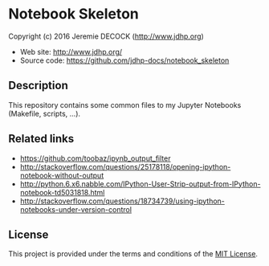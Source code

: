Notebook Skeleton
=================

Copyright (c) 2016 Jeremie DECOCK (http://www.jdhp.org)

- Web site: <http://www.jdhp.org/>
- Source code: <https://github.com/jdhp-docs/notebook_skeleton>

Description
-----------

This repository contains some common files to my Jupyter Notebooks (Makefile,
scripts, ...).

Related links
-------------

- https://github.com/toobaz/ipynb_output_filter
- http://stackoverflow.com/questions/25178118/opening-ipython-notebook-without-output
- http://python.6.x6.nabble.com/IPython-User-Strip-output-from-IPython-notebook-td5031818.html
- http://stackoverflow.com/questions/18734739/using-ipython-notebooks-under-version-control

License
-------

This project is provided under the terms and conditions of the
[MIT License](http://opensource.org/licenses/MIT).  
